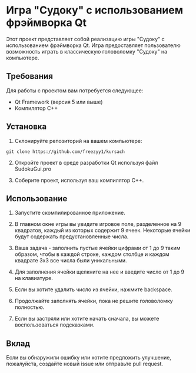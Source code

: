 # Игра "Судоку" с использованием фрэймворка Qt

Этот проект представляет собой реализацию игры "Судоку" с использованием фрэймворка Qt. Игра предоставляет пользователю возможность играть в классическую головоломку "Судоку" на компьютере.

## Требования

Для работы с проектом вам потребуется следующее:

- Qt Framework (версия 5 или выше)
- Компилятор C++

## Установка

1. Склонируйте репозиторий на вашем компьютере:

```
git clone https://github.com/freezyy1/kursach
```

2. Откройте проект в среде разработки Qt используя файл SudokuGui.pro

3. Соберите проект, используя ваш компилятор C++.

## Использование

1. Запустите скомпилированное приложение.

2. В главном окне игры вы увидите игровое поле, разделенное на 9 квадратов, каждый из которых содержит 9 ячеек. Некоторые ячейки будут содержать предустановленные числа.

3. Ваша задача - заполнить пустые ячейки цифрами от 1 до 9 таким образом, чтобы в каждой строке, каждом столбце и каждом квадрате 3x3 все числа были уникальными.

4. Для заполнения ячейки щелкните на нее и введите число от 1 до 9 на клавиатуре.

5. Если вы хотите удалить число из ячейки, нажмите backspace.

6. Продолжайте заполнять ячейки, пока не решите головоломку полностью.

7. Если вы застряли или хотите начать сначала, вы можете воспользоваться подсказками.

## Вклад

Если вы обнаружили ошибку или хотите предложить улучшение, пожалуйста, создайте новый issue или отправьте pull request.
